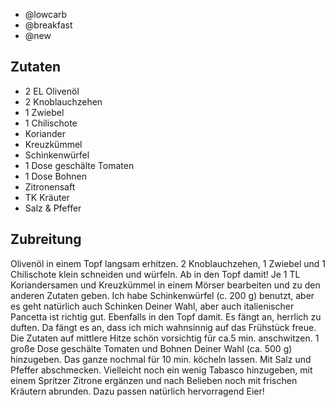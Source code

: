 - @lowcarb
- @breakfast
- @new

## Zutaten
- 2 EL Olivenöl
- 2 Knoblauchzehen
- 1 Zwiebel
- 1 Chilischote
- Koriander
- Kreuzkümmel
- Schinkenwürfel
- 1 Dose geschälte Tomaten
- 1 Dose Bohnen
- Zitronensaft
- TK Kräuter
- Salz & Pfeffer

## Zubreitung
Olivenöl in einem Topf langsam erhitzen. 2 Knoblauchzehen, 1 Zwiebel und 1 Chilischote klein schneiden und würfeln. Ab in den Topf damit! Je 1 TL Koriandersamen und Kreuzkümmel in einem Mörser bearbeiten und zu den anderen Zutaten geben. Ich habe Schinkenwürfel (c. 200 g) benutzt, aber es geht natürlich auch Schinken Deiner Wahl, aber auch italienischer Pancetta ist richtig gut. Ebenfalls in den Topf damit. Es fängt an, herrlich zu duften. Da fängt es an, dass ich mich wahnsinnig auf das Frühstück freue. Die Zutaten auf mittlere Hitze schön vorsichtig für ca.5 min. anschwitzen. 1 große Dose geschälte Tomaten und Bohnen Deiner Wahl (ca. 500 g) hinzugeben. Das ganze nochmal für 10 min. köcheln lassen. Mit Salz und Pfeffer abschmecken. Vielleicht noch ein wenig Tabasco hinzugeben, mit einem Spritzer Zitrone ergänzen und nach Belieben noch mit frischen Kräutern abrunden. Dazu passen natürlich hervorragend Eier!

